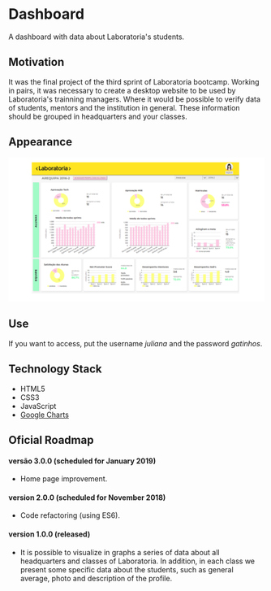 # Dashboard
A dashboard with data about Laboratoria's students. 

## Motivation
It was the final project of the third sprint of Laboratoria bootcamp. Working in pairs, it was necessary to create a desktop website to be used by Laboratoria's trainning managers. Where it would be possible to verify data of students, mentors and the institution in general. These information should be grouped in headquarters and your classes.

## Appearance
![App map](./assets/images/dashboard.png)

## Use
If you want to access, put the username *juliana* and the password *gatinhos*.

## Technology Stack
+ HTML5
+ CSS3
+ JavaScript 
+ [Google Charts](https://developers.google.com/chart/) 

## Oficial Roadmap

#### versão 3.0.0 (scheduled for January 2019)
+ Home page improvement.

#### version 2.0.0 (scheduled for November 2018)
+ Code refactoring (using ES6).

#### version 1.0.0 (released)
+ It is possible to visualize in graphs a series of data about all headquarters and classes of Laboratoria. In addition, in each class we present some specific data about the students, such as general average, photo and description of the profile.


